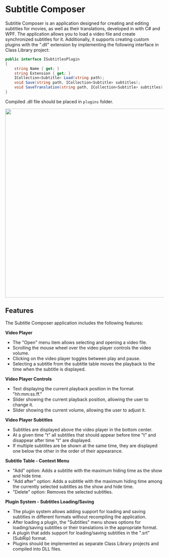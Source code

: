 # Subtitle Composer
Subtitle Composer is an application designed for creating and editing subtitles for movies, as well as their translations, developed in with C# and WPF. The application allows you to load a video file and create synchronized subtitles for it. Additionally, it supports creating custom plugins with the ".dll" extension by implementing the following interface in Class Library project:
```cs
public interface ISubtitlesPlugin
{
    string Name { get; }
    string Extension { get; }
    ICollection<Subtitle> Load(string path);
    void Save(string path, ICollection<Subtitle> subtitles);
    void SaveTranslation(string path, ICollection<Subtitle> subtitles);
}
```
Compiled .dll file should be placed in `plugins` folder.

<img src="https://github.com/migoox/SubtitleComposer/assets/56317134/aa055c43-06cd-4ebd-a009-d195cd2e5b7d" width=600 />

## Features

The Subtitle Composer application includes the following features:

**Video Player**
- The "Open" menu item allows selecting and opening a video file.
- Scrolling the mouse wheel over the video player controls the video volume.
- Clicking on the video player toggles between play and pause.
- Selecting a subtitle from the subtitle table moves the playback to the time when the subtitle is displayed.

**Video Player Controls** 
- Text displaying the current playback position in the format "hh:mm:ss.ff."
- Slider showing the current playback position, allowing the user to change it.
- Slider showing the current volume, allowing the user to adjust it.

**Video Player Subtitles**
- Subtitles are displayed above the video player in the bottom center.
- At a given time "t" all subtitles that should appear before time "t" and disappear after time "t" are displayed.
- If multiple subtitles are be shown at the same time, they are displayed one below the other in the order of their appearance.

**Subtitle Table - Context Menu**
- "Add" option: Adds a subtitle with the maximum hiding time as the show and hide time.
- "Add after" option: Adds a subtitle with the maximum hiding time among the currently selected subtitles as the show and hide time.
- "Delete" option: Removes the selected subtitles.

**Plugin System - Subtitles Loading/Saving**
- The plugin system allows adding support for loading and saving subtitles in different formats without recompiling the application.
- After loading a plugin, the "Subtitles" menu shows options for loading/saving subtitles or their translations in the appropriate format.
- A plugin that adds support for loading/saving subtitles in the ".srt" (SubRip) format.
- Plugins should be implemented as separate Class Library projects and compiled into DLL files.
